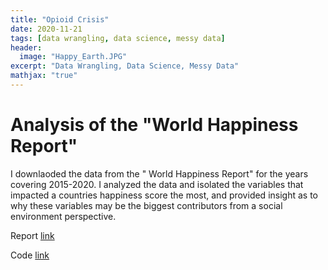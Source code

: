 ```yaml
---
title: "Opioid Crisis"
date: 2020-11-21
tags: [data wrangling, data science, messy data]
header:
  image: "Happy_Earth.JPG"
excerpt: "Data Wrangling, Data Science, Messy Data"
mathjax: "true"
---
```


# Analysis of the "World Happiness Report"

I downlaoded the data from the " World Happiness Report" for the years  covering 2015-2020.  I analyzed the data and isolated the variables that impacted a countries happiness score the most, and provided insight as to why these variables may be the biggest contributors from a social environment perspective.



Report [link](https://github.com/cbradway72/cbradway72.github.io/blob/master/Happiest%20Place%20on%20Earth%20Paper.pdf)

Code [link](https://github.com/cbradway72/cbradway72.github.io/blob/master/New%20Happiness%20.pdf)


